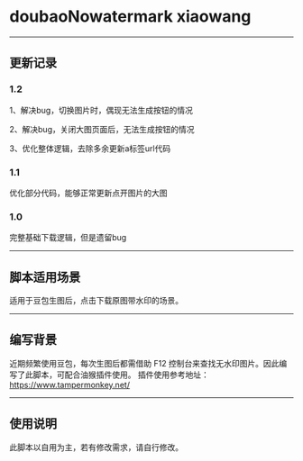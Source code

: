 # doubaoNowatermark   xiaowang
***
## 更新记录
### 1.2
1、解决bug，切换图片时，偶现无法生成按钮的情况

2、解决bug，关闭大图页面后，无法生成按钮的情况

3、优化整体逻辑，去除多余更新a标签url代码

### 1.1
优化部分代码，能够正常更新点开图片的大图

### 1.0
完整基础下载逻辑，但是遗留bug

***
## 脚本适用场景
适用于豆包生图后，点击下载原图带水印的场景。
***
## 编写背景
近期频繁使用豆包，每次生图后都需借助 F12 控制台来查找无水印图片。因此编写了此脚本，可配合油猴插件使用。
插件使用参考地址：https://www.tampermonkey.net/
***
## 使用说明
此脚本以自用为主，若有修改需求，请自行修改。
